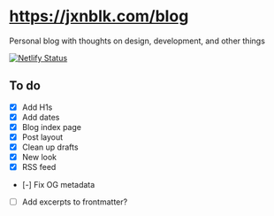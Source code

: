 
# https://jxnblk.com/blog

Personal blog with thoughts on design, development, and other things

[![Netlify Status](https://api.netlify.com/api/v1/badges/8a4c78d3-e3b5-4c19-bab4-016b3be98141/deploy-status)](https://app.netlify.com/sites/jxnblk/deploys)

## To do

- [x] Add H1s
- [x] Add dates
- [x] Blog index page
- [x] Post layout
- [x] Clean up drafts
- [x] New look
- [x] RSS feed
- [-] Fix OG metadata
- [ ] Add excerpts to frontmatter?
